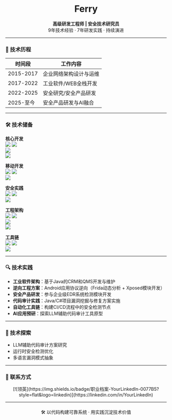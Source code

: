 <div align="center">

# Ferry  
**高级研发工程师 | 安全技术研究员**  
9年技术经验 · 7年研发实践 · 持续演进

</div>

---
### 📆 技术历程

| 时间段      | 工作内容                     |
|-------------|----------------------------|
| 2015-2017   | 企业网络架构设计与运维       |
| 2017-2022   | 工业软件/WEB全栈开发  |
| 2022-2025   | 安全研究/安全产品研发        |
| 2025-至今   | 安全产品研发与AI融合         |

---
### 🛠️ 技术储备

**核心开发**  
<img src="https://img.shields.io/badge/Java_EE-企业级架构-ED8B00?logo=openjdk"> 
<img src="https://img.shields.io/badge/C%2B%2B-MFC工业应用-00599C?logo=c%2B%2B">  
<img src="https://img.shields.io/badge/C%23-WPF桌面开发-239120?logo=c-sharp">  
<img src="https://img.shields.io/badge/SpringCloud-微服务治理-6DB33F?logo=spring">

**移动开发**  
<img src="https://img.shields.io/badge/Android_原生-JNI开发-3DDC84?logo=android"> 
<img src="https://img.shields.io/badge/iOS_原生-ObjectiveC开发-0A84FF?logo=apple">  
<img src="https://img.shields.io/badge/UniApp-跨端方案-FF6A00?logo=uniapp">

**安全实践**  
<img src="https://img.shields.io/badge/Xposed-模块开发-0078D4?logo=xposed"> 
<img src="https://img.shields.io/badge/Frida-动态插桩-8A2BE2?logo=frida">  
<img src="https://img.shields.io/badge/ARM_汇编-协议逆向-0096D6">

**工程架构**  
<img src="https://img.shields.io/badge/SpringBoot-敏捷开发-6DB33F?logo=springboot"> 
<img src="https://img.shields.io/badge/MyBatisPlus-ORM增强-000000">  
<img src="https://img.shields.io/badge/Redis-分布式缓存-DC382D?logo=redis">  
<img src="https://img.shields.io/badge/Kafka-消息队列-231F20?logo=apachekafka">

**工具链**  
<img src="https://img.shields.io/badge/IDA_Pro-二进制分析-000000?logo=hexo"> 
<img src="https://img.shields.io/badge/JADX-安卓逆向-3DDC84">  
<img src="https://img.shields.io/badge/Postman-API调试-FF6C37?logo=postman">

---
### 🔍 技术实践

- **工业软件架构**：基于Java的CRM和QMS开发与维护  
- **逆向工程方案**：Android应用协议逆向（Frida动态分析 + Xposed模块开发）  
- **安全产品研发**：参与企业级EDR系统检测模块开发  
- **代码审计实践**：Java/C#项目漏洞挖掘与修复方案实施  
- **自动化工具链**：构建CI/CD流程中的安全检测节点  
- **AI应用预研**：探索LLM辅助代码审计工具原型
---

### 🌱 技术探索

- LLM辅助代码审计方案研究  
- 运行时安全检测优化  
- 多语言漏洞模式抽象
---

### 📮 联系方式

<div align="center">
[![领英](https://img.shields.io/badge/职业档案-YourLinkedIn-0077B5?style=flat&logo=linkedin)](https://linkedin.com/in/YourLinkedIn)
</div>

---

<div align="center" style="margin-top:20px">

🛠️ 以代码构建可靠系统 · 用实践沉淀技术价值

</div>
